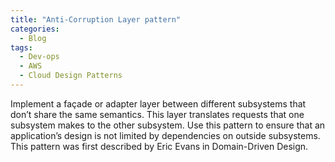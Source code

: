 ```yaml
---
title: "Anti-Corruption Layer pattern"
categories:
  - Blog
tags:
  - Dev-ops
  - AWS
  - Cloud Design Patterns
---
```


Implement a façade or adapter layer between different subsystems that don’t share the same semantics. This layer translates requests that one subsystem makes to the other subsystem. Use this pattern to ensure that an application’s design is not limited by dependencies on outside subsystems. This pattern was first described by Eric Evans in Domain-Driven Design.